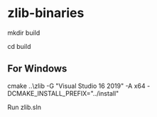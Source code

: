# zlib-binaries

mkdir build

cd build

## For Windows

cmake ..\zlib -G "Visual Studio 16 2019" -A x64 -DCMAKE_INSTALL_PREFIX="../install"

Run zlib.sln
